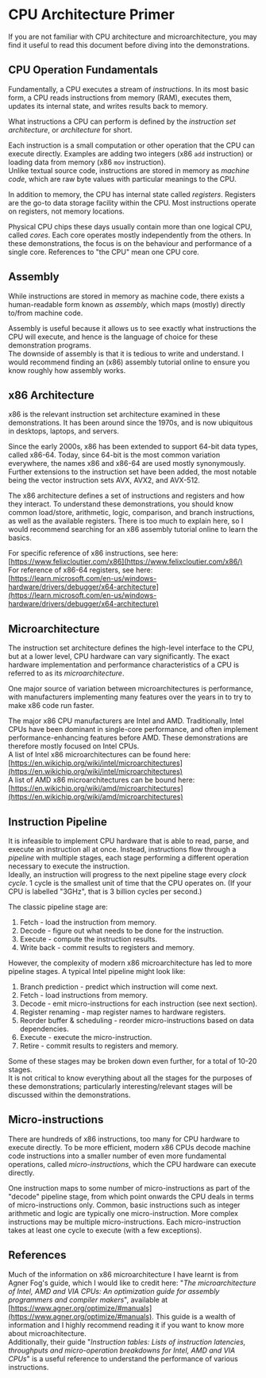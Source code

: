 # CPU Architecture Primer

If you are not familiar with CPU architecture and microarchitecture, you may find it useful to read this document before diving into the demonstrations.

## CPU Operation Fundamentals

Fundamentally, a CPU executes a stream of *instructions*. In its most basic form, a CPU reads instructions from memory (RAM), executes them, updates its internal state, and writes results back to memory.

What instructions a CPU can perform is defined by the *instruction set architecture*, or *architecture* for short.

Each instruction is a small computation or other operation that the CPU can execute directly. Examples are adding two integers (x86 `add` instruction) or loading data from memory (x86 `mov` instruction).  
Unlike textual source code, instructions are stored in memory as *machine code*, which are raw byte values with particular meanings to the CPU.

In addition to memory, the CPU has internal state called *registers*. Registers are the go-to data storage facility within the CPU. Most instructions operate on registers, not memory locations.

Physical CPU chips these days usually contain more than one logical CPU, called *cores*. Each core operates mostly independently from the others. In these demonstrations, the focus is on the behaviour and performance of a single core. References to "the CPU" mean one CPU core.

## Assembly

While instructions are stored in memory as machine code, there exists a human-readable form known as *assembly*, which maps (mostly) directly to/from machine code.

Assembly is useful because it allows us to see exactly what instructions the CPU will execute, and hence is the language of choice for these demonstration programs.  
The downside of assembly is that it is tedious to write and understand. I would recommend finding an (x86) assembly tutorial online to ensure you know roughly how assembly works.

## x86 Architecture

x86 is the relevant instruction set architecture examined in these demonstrations. It has been around since the 1970s, and is now ubiquitous in desktops, laptops, and servers.

Since the early 2000s, x86 has been extended to support 64-bit data types, called x86-64. Today, since 64-bit is the most common variation everywhere, the names x86 and x86-64 are used mostly synonymously.  
Further extensions to the instruction set have been added, the most notable being the vector instruction sets AVX, AVX2, and AVX-512.

The x86 architecture defines a set of instructions and registers and how they interact. To understand these demonstrations, you should know common load/store, arithmetic, logic, comparison, and branch instructions, as well as the available registers. There is too much to explain here, so I would recommend searching for an x86 assembly tutorial online to learn the basics.

For specific reference of x86 instructions, see here: [https://www.felixcloutier.com/x86](https://www.felixcloutier.com/x86/)  
For reference of x86-64 registers, see here: [https://learn.microsoft.com/en-us/windows-hardware/drivers/debugger/x64-architecture](https://learn.microsoft.com/en-us/windows-hardware/drivers/debugger/x64-architecture)

## Microarchitecture

The instruction set architecture defines the high-level interface to the CPU, but at a lower level, CPU hardware can vary significantly. The exact hardware implementation and performance characteristics of a CPU is referred to as its *microarchitecture*.

One major source of variation between microarchitectures is performance, with manufacturers implementing many features over the years in to try to make x86 code run faster.

The major x86 CPU manufacturers are Intel and AMD. Traditionally, Intel CPUs have been dominant in single-core performance, and often implement performance-enhancing features before AMD. These demonstrations are therefore mostly focused on Intel CPUs.  
A list of Intel x86 microarchitectures can be found here: [https://en.wikichip.org/wiki/intel/microarchitectures](https://en.wikichip.org/wiki/intel/microarchitectures)  
A list of AMD x86 microarchitectures can be bound here: [https://en.wikichip.org/wiki/amd/microarchitectures](https://en.wikichip.org/wiki/amd/microarchitectures)

## Instruction Pipeline

It is infeasible to implement CPU hardware that is able to read, parse, and execute an instruction all at once. Instead, instructions flow through a *pipeline* with multiple stages, each stage performing a different operation necessary to execute the instruction.  
Ideally, an instruction will progress to the next pipeline stage every *clock cycle*. 1 cycle is the smallest unit of time that the CPU operates on. (If your CPU is labelled "3GHz", that is 3 billion cycles per second.)

The classic pipeline stage are:

1. Fetch - load the instruction from memory.
2. Decode - figure out what needs to be done for the instruction.
3. Execute - compute the instruction results.
4. Write back - commit results to registers and memory.

However, the complexity of modern x86 microarchitecture has led to more pipeline stages. A typical Intel pipeline might look like:

1. Branch prediction - predict which instruction will come next.
2. Fetch - load instructions from memory.
3. Decode - emit micro-instructions for each instruction (see next section).
4. Register renaming - map register names to hardware registers.
5. Reorder buffer & scheduling - reorder micro-instructions based on data dependencies.
6. Execute - execute the micro-instruction.
7. Retire - commit results to registers and memory.

Some of these stages may be broken down even further, for a total of 10-20 stages.  
It is not critical to know everything about all the stages for the purposes of these demonstrations; particularly interesting/relevant stages will be discussed within the demonstrations.

## Micro-instructions

There are hundreds of x86 instructions, too many for CPU hardware to execute directly. To be more efficient, modern x86 CPUs decode machine code instructions into a smaller number of even more fundamental operations, called *micro-instructions*, which the CPU hardware can execute directly.

One instruction maps to some number of micro-instructions as part of the "decode" pipeline stage, from which point onwards the CPU deals in terms of micro-instructions only. Common, basic instructions such as integer arithmetic and logic are typically one micro-instruction. More complex instructions may be multiple micro-instructions. Each micro-instruction takes at least one cycle to execute (with a few exceptions).

## References

Much of the information on x86 microarchitecture I have learnt is from Agner Fog's guide, which I would like to credit here: "*The microarchitecture of Intel, AMD and VIA CPUs: An optimization guide for assembly programmers and compiler makers*", available at [https://www.agner.org/optimize/#manuals](https://www.agner.org/optimize/#manuals). This guide is a wealth of information and I highly recommend reading it if you want to know more about microachitecture.  
Additionally, their guide "*Instruction tables: Lists of instruction latencies, throughputs and micro-operation breakdowns for Intel, AMD and VIA CPUs*" is a useful reference to understand the performance of various instructions.
